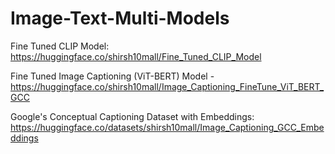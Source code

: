 # Image-Text-Multi-Models


Fine Tuned CLIP Model: https://huggingface.co/shirsh10mall/Fine_Tuned_CLIP_Model

Fine Tuned Image Captioning (ViT-BERT) Model - https://huggingface.co/shirsh10mall/Image_Captioning_FineTune_ViT_BERT_GCC

Google's Conceptual Captioning Dataset with Embeddings: https://huggingface.co/datasets/shirsh10mall/Image_Captioning_GCC_Embeddings
